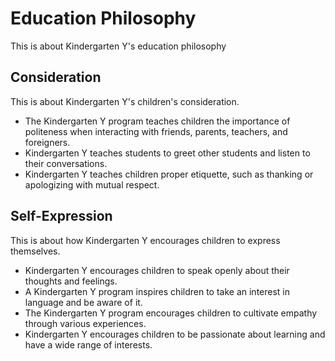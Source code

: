 # Education Philosophy

This is about Kindergarten Y's education philosophy

## Consideration

This is about Kindergarten Y's children's consideration.

- The Kindergarten Y program teaches children the importance of politeness when interacting with friends, parents, teachers, and foreigners.
- Kindergarten Y teaches students to greet other students and listen to their conversations.
- Kindergarten Y teaches children proper etiquette, such as thanking or apologizing with mutual respect.

## Self-Expression

This is about how Kindergarten Y encourages children to express themselves.

- Kindergarten Y encourages children to speak openly about their thoughts and feelings.
- A Kindergarten Y program inspires children to take an interest in language and be aware of it.
- The Kindergarten Y program encourages children to cultivate empathy through various experiences.
- Kindergarten Y encourages children to be passionate about learning and have a wide range of interests.